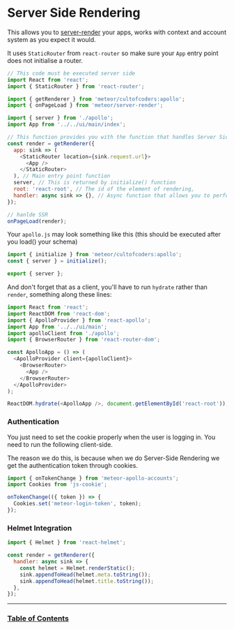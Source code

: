 # Server Side Rendering

This allows you to [server-render](https://docs.meteor.com/packages/server-render.html) your apps, works with context and account system as you expect it would.

It uses `StaticRouter` from `react-router` so make sure your `App` entry point does not initialise a router.

```js
// This code must be executed server side
import React from 'react';
import { StaticRouter } from 'react-router';

import { getRenderer } from 'meteor/cultofcoders:apollo';
import { onPageLoad } from 'meteor/server-render';

import { server } from './apollo';
import App from '../../ui/main/index';

// This function provides you with the function that handles Server Side Rendering for you
const render = getRenderer({
  app: sink => (
    <StaticRouter location={sink.request.url}>
      <App />
    </StaticRouter>
  ), // Main entry point function
  server, // This is returned by initialize() function
  root: 'react-root', // The id of the element of rendering,
  handler: async sink => {}, // Async function that allows you to perform additional operations
});

// hanlde SSR
onPageLoad(render);
```

Your `apollo.js` may look something like this (this should be executed after you load() your schema)

```js
import { initialize } from 'meteor/cultofcoders:apollo';
const { server } = initialize();

export { server };
```

And don't forget that as a client, you'll have to run `hydrate` rather than `render`, something along these lines:

```js
import React from 'react';
import ReactDOM from 'react-dom';
import { ApolloProvider } from 'react-apollo';
import App from '../../ui/main';
import apolloClient from './apollo';
import { BrowserRouter } from 'react-router-dom';

const ApolloApp = () => (
  <ApolloProvider client={apolloClient}>
    <BrowserRouter>
      <App />
    </BrowserRouter>
  </ApolloProvider>
);

ReactDOM.hydrate(<ApolloApp />, document.getElementById('react-root'));
```

### Authentication

You just need to set the cookie properly when the user is logging in. You need to run the following client-side.

The reason we do this, is because when we do Server-Side Rendering we get the authentication token through cookies.

```js
import { onTokenChange } from 'meteor-apollo-accounts';
import Cookies from 'js-cookie';

onTokenChange(({ token }) => {
  Cookies.set('meteor-login-token', token);
});
```

### Helmet Integration

```js
import { Helmet } from 'react-helmet';

const render = getRenderer({
  handler: async sink => {
    const helmet = Helmet.renderStatic();
    sink.appendToHead(helmet.meta.toString());
    sink.appendToHead(helmet.title.toString());
  },
});
```

---

### [Table of Contents](index.md)
